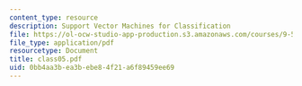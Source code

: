 ```yaml
---
content_type: resource
description: Support Vector Machines for Classification
file: https://ol-ocw-studio-app-production.s3.amazonaws.com/courses/9-520-statistical-learning-theory-and-applications-spring-2003/0bb4aa3bea3bebe84f21a6f89459ee69_class05.pdf
file_type: application/pdf
resourcetype: Document
title: class05.pdf
uid: 0bb4aa3b-ea3b-ebe8-4f21-a6f89459ee69
---
```

